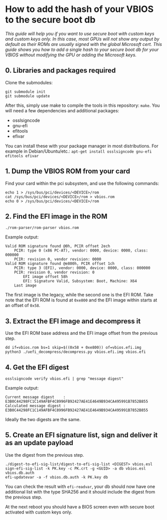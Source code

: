 # How to add the hash of your VBIOS to the secure boot db

*This guide will help you if you want to use secure boot with custom keys and custom keys only. In this case, most GPUs will not show any output by default as their ROMs are usually signed with the global Microsoft cert. This guide shows you how to add a single hash to your secure boot db for your VBIOS without modifying the GPU or adding the Microsoft keys.*

## 0. Libraries and packages required
Clone the submodules:
```
git submodule init
git submodule update
```
After this, simply use make to compile the tools in this repository: `make`. You will need a few dependencies and additional packages:
* osslsigncode
* gnu-efi
* efitools
* efivar

You can install these with your package manager in most distributions. For example in Debian/Ubuntu/etc.: `apt-get install osslsigncode gnu-efi efitools efivar`

## 1. Dump the VBIOS ROM from your card
Find your card within the pci subsystem, and use the following commands:
```
echo 1 > /sys/bus/pci/devices/<DEVICE>/rom
cat /sys/bus/pci/devices/<DEVICE>/rom > vbios.rom
echo 0 > /sys/bus/pci/devices/<DEVICE>/rom
```

## 2. Find the EFI image in the ROM
```
./rom-parser/rom-parser vbios.rom
```

Example output:
```
Valid ROM signature found @0h, PCIR offset 2ech
	PCIR: type 0 (x86 PC-AT), vendor: 0000, device: 0000, class: 000000
	PCIR: revision 0, vendor revision: 0000
Valid ROM signature found @e800h, PCIR offset 1ch
	PCIR: type 3 (EFI), vendor: 0000, device: 0000, class: 000000
	PCIR: revision 0, vendor revision: 0
		EFI image offset 58h
		EFI: Signature Valid, Subsystem: Boot, Machine: X64
	Last image
```
The first image is the legacy, while the second one is the EFI ROM. Take note that the EFI ROM is found at `0xe800` and the EFI image within starts at an offset of `0x58`.

## 3. Extract the EFI image and decompress it
Use the EFI ROM base address and the EFI image offset from the previous step.
```
dd if=vbios.rom bs=1 skip=$((0x58 + 0xe800)) of=vbios.efi.img
python3 ./uefi_decompress/decompress.py vbios.efi.img vbios.efi
```

## 4. Get the EFI digest
```
osslsigncode verify vbios.efi | grep "message digest"
```

Example output:
```
Current message digest    : E3B0C44298FC1C149AFBF4C8996FB92427AE41E4649B934CA495991B7852B855
Calculated message digest : E3B0C44298FC1C149AFBF4C8996FB92427AE41E4649B934CA495991B7852B855
```
Ideally the two digests are the same.

## 5. Create an EFI signature list, sign and deliver it as an update payload
Use the digest from the previous step.
```
./digest-to-efi-sig-list/digest-to-efi-sig-list <DIGEST> vbios.esl
sign-efi-sig-list -k PK.key -c PK.crt -g <GUID> -a db vbios.esl vbios.db.auth
efi-updatevar -a -f vbios.db.auth -k PK.key db
```

You can check the result with `efi-readvar`, your db should now have one additional list with the type SHA256 and it should include the digest from the previous step.

At the next reboot you should have a BIOS screen even with secure boot activated with custom keys only.
